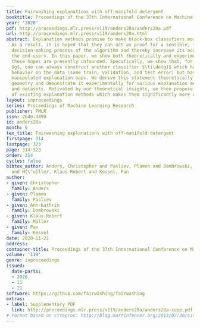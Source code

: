 ```yaml
---
title: Fairwashing explanations with off-manifold detergent
booktitle: Proceedings of the 37th International Conference on Machine Learning
year: '2020'
pdf: http://proceedings.mlr.press/v119/anders20a/anders20a.pdf
url: http://proceedings.mlr.press/v119/anders20a.html
abstract: Explanation methods promise to make black-box classifiers more transparent.
  As a result, it is hoped that they can act as proof for a sensible, fair and trustworthy
  decision-making process of the algorithm and thereby increase its acceptance by
  the end-users. In this paper, we show both theoretically and experimentally that
  these hopes are presently unfounded. Specifically, we show that, for any classifier
  $g$, one can always construct another classifier $\tilde{g}$ which has the same
  behavior on the data (same train, validation, and test error) but has arbitrarily
  manipulated explanation maps. We derive this statement theoretically using differential
  geometry and demonstrate it experimentally for various explanation methods, architectures,
  and datasets. Motivated by our theoretical insights, we then propose a modification
  of existing explanation methods which makes them significantly more robust.
layout: inproceedings
series: Proceedings of Machine Learning Research
publisher: PMLR
issn: 2640-3498
id: anders20a
month: 0
tex_title: Fairwashing explanations with off-manifold detergent
firstpage: 314
lastpage: 323
page: 314-323
order: 314
cycles: false
bibtex_author: Anders, Christopher and Pasliev, Plamen and Dombrowski, Ann-Kathrin
  and M{\"u}ller, Klaus-Robert and Kessel, Pan
author:
- given: Christopher
  family: Anders
- given: Plamen
  family: Pasliev
- given: Ann-Kathrin
  family: Dombrowski
- given: Klaus-Robert
  family: Müller
- given: Pan
  family: Kessel
date: 2020-11-21
address: 
container-title: Proceedings of the 37th International Conference on Machine Learning
volume: '119'
genre: inproceedings
issued:
  date-parts:
  - 2020
  - 11
  - 21
software: https://github.com/fairwashing/fairwashing
extras:
- label: Supplementary PDF
  link: http://proceedings.mlr.press/v119/anders20a/anders20a-supp.pdf
# Format based on citeproc: http://blog.martinfenner.org/2013/07/30/citeproc-yaml-for-bibliographies/
---
```

